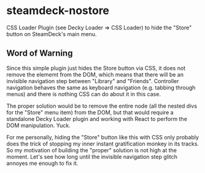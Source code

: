 # steamdeck-nostore
CSS Loader Plugin (see Decky Loader => CSS Loader) to hide the "Store" button on SteamDeck's main menu.

## Word of Warning
Since this simple plugin just hides the Store button via CSS, it does not remove the elememt from the DOM, which means that there will be an invisible navigation step between "Library" and "Friends". Controller navigation behaves the same as keyboard navigation (e.g. tabbing through menus) and there is nothing CSS can do about it in this case.

The proper solution would be to remove the entire node (all the nested divs for the "Store" menu item) from the DOM, but that would require a standalone Decky Loader plugin and working with React to perform the DOM manipulation. Yuck.

For me personally, hiding the "Store" button like this with CSS only probably does the trick of stopping my inner instant gratification monkey in its tracks. So my motivation of building the "proper" solution is not high at the moment. Let's see how long until the invisible navigation step glitch annoyes me enough to fix it.